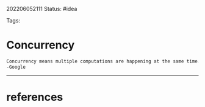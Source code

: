 202206052111
Status: #idea

Tags:

# Concurrency
```latex
Concurrency means multiple computations are happening at the same time.
-Google
```


---
# references
